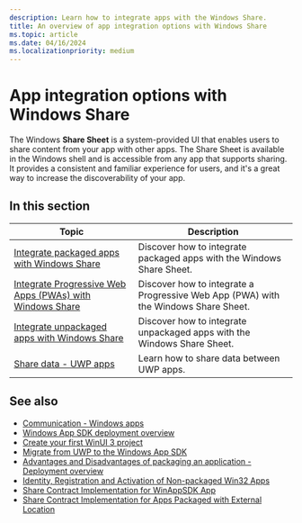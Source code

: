 ```yaml
---
description: Learn how to integrate apps with the Windows Share.
title: An overview of app integration options with Windows Share
ms.topic: article
ms.date: 04/16/2024
ms.localizationpriority: medium
---
```


# App integration options with Windows Share

The Windows **Share Sheet** is a system-provided UI that enables users to share content from your app with other apps. The Share Sheet is available in the Windows shell and is accessible from any app that supports sharing. It provides a consistent and familiar experience for users, and it's a great way to increase the discoverability of your app.

## In this section

| Topic | Description |
|--|--|
| [Integrate packaged apps with Windows Share](integrate-sharesheet-packaged.md) | Discover how to integrate packaged apps with the Windows Share Sheet. |
| [Integrate Progressive Web Apps (PWAs) with Windows Share](integrate-sharesheet-pwa.md) | Discover how to integrate a Progressive Web App (PWA) with the Windows Share Sheet. |
| [Integrate unpackaged apps with Windows Share](integrate-sharesheet-unpackaged.md) | Discover how to integrate unpackaged apps with the Windows Share Sheet. |
| [Share data - UWP apps](/windows/uwp/app-to-app/share-data) | Learn how to share data between UWP apps. |

## See also

- [Communication - Windows apps](/windows/apps/develop/communication)
- [Windows App SDK deployment overview](/windows/apps/package-and-deploy/deploy-overview)
- [Create your first WinUI 3 project](/windows/apps/winui/winui3/create-your-first-winui3-app)
- [Migrate from UWP to the Windows App SDK](/windows/apps/windows-app-sdk/migrate-to-windows-app-sdk/migrate-to-windows-app-sdk-ovw)
- [Advantages and Disadvantages of packaging an application - Deployment overview](/windows/apps/package-and-deploy/#advantages-and-disadvantages-of-packaging-your-app)
- [Identity, Registration and Activation of Non-packaged Win32 Apps](https://blogs.windows.com/windowsdeveloper/2019/10/29/identity-registration-and-activation-of-non-packaged-win32-apps/)
- [Share Contract Implementation for WinAppSDK App](https://github.com/kmahone/WindowsAppSDK-Samples/tree/user/kmahone/shareapp/Samples/AppLifecycle/ShareTarget/WinUI-CS-ShareTargetSampleApp)
- [Share Contract Implementation for Apps Packaged with External Location](https://github.com/microsoft/AppModelSamples/blob/master/Samples/SparsePackages/PhotoStoreDemo/StartUp.cs)
